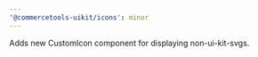```yaml
---
'@commercetools-uikit/icons': minor
---
```


Adds new CustomIcon component for displaying non-ui-kit-svgs.
